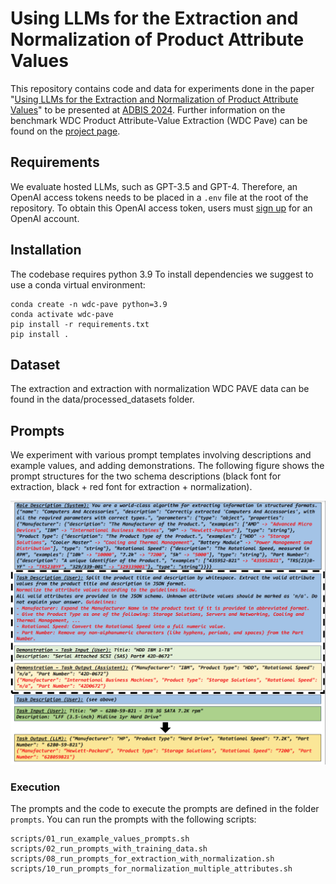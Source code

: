 # Using LLMs for the Extraction and Normalization of Product Attribute Values
This repository contains code and data for experiments done in the paper "[Using LLMs for the Extraction and Normalization of Product Attribute Values](https://arxiv.org/pdf/2403.02130)" to be presented at [ADBIS 2024](https://conferences.sigappfr.org/adbis2024/).
Further information on the benchmark WDC Product Attribute-Value Extraction (WDC Pave) can be found on the [project page](https://webdatacommons.org/structureddata/wdc-pave/).

## Requirements

We evaluate hosted LLMs, such as GPT-3.5 and GPT-4.
Therefore, an OpenAI access tokens needs to be placed in a `.env` file at the root of the repository.
To obtain this OpenAI access token, users must [sign up](https://platform.openai.com/signup) for an OpenAI account.

## Installation
The codebase requires python 3.9 To install dependencies we suggest to use a conda virtual environment:

```
conda create -n wdc-pave python=3.9
conda activate wdc-pave
pip install -r requirements.txt
pip install .
```

## Dataset
The extraction and extraction with normalization WDC PAVE data can be found in the data/processed_datasets folder.

## Prompts
We experiment with various prompt templates involving descriptions and example values, and adding demonstrations. The following figure shows the prompt structures for the two schema descriptions (black font for extraction, black + red font for extraction + normalization).

![Prompt Designs](resources/prompt_template.png)

### Execution
The prompts and the code to execute the prompts are defined in the folder `prompts`.
You can run the prompts with the following scripts:

```
scripts/01_run_example_values_prompts.sh
scripts/02_run_prompts_with_training_data.sh
scripts/08_run_prompts_for_extraction_with_normalization.sh
scripts/10_run_prompts_for_normalization_multiple_attributes.sh
```

